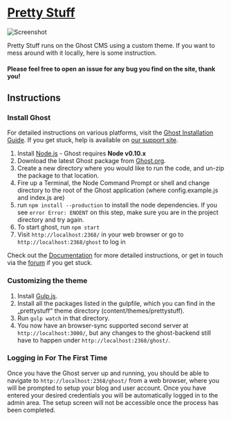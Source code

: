 # [Pretty Stuff](http://prettystuff.io)

![Screenshot](https://d13yacurqjgara.cloudfront.net/users/13314/screenshots/1715582/prettystuff_ipad.png)

Pretty Stuff runs on the Ghost CMS using a custom theme. If you want to mess around with it locally, here is some instruction.

#### Please feel free to open an issue for any bug you find on the site, thank you! 

## Instructions

### Install Ghost
For detailed instructions on various platforms, visit the [Ghost Installation Guide](http://support.ghost.org/installation/). If you get stuck, help is available on [our support site](http://support.ghost.org/).

1. Install [Node.js](http://nodejs.org) - Ghost requires **Node v0.10.x**
1. Download the latest Ghost package from [Ghost.org](http://ghost.org/download). 
1. Create a new directory where you would like to run the code, and un-zip the package to that location.
1. Fire up a Terminal, the Node Command Prompt or shell and change directory to the root of the Ghost application (where config.example.js and index.js are)
1. run `npm install --production` to install the node dependencies. If you see `error Error: ENOENT` on this step, make sure you are in the project directory and try again.
1. To start ghost, run `npm start`
1. Visit `http://localhost:2368/` in your web browser or go to `http://localhost:2368/ghost` to log in

Check out the [Documentation](http://support.ghost.org/) for more detailed instructions, or get in touch via the [forum](http://ghost.org/forum) if you get stuck.

### Customizing the theme 
1. Install [Gulp.js](http://gulpjs.com/).
1. Install all the packages listed in the gulpfile, which you can find in the „prettystuff“ theme directory (content/themes/prettystuff).
1. Run `gulp watch` in that directory.
1. You now have an browser-sync supported second server at `http://localhost:3000/`, but any changes to the ghost-backend still have to happen under `http://localhost:2368/ghost/`.


### Logging in For The First Time
Once you have the Ghost server up and running, you should be able to navigate to `http://localhost:2368/ghost/` from a web browser, where you will be prompted to setup your blog and user account. Once you have entered your desired credentials you will be automatically logged in to the admin area. The setup screen will not be accessible once the process has been completed.

